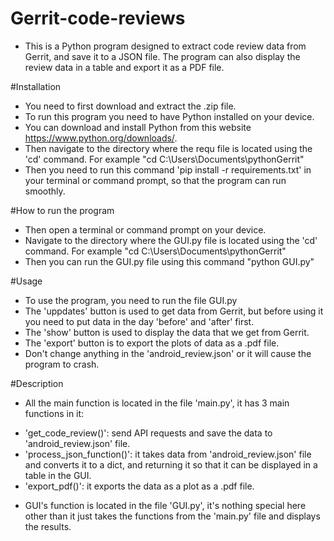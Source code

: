 # Gerrit-code-reviews
- This is a Python program designed to extract code review data from Gerrit, and save it to a JSON file. The program can also display the review data in a table and export it as a PDF file.

#Installation
- You need to first download and extract the .zip file. 
- To run this program you need to have Python installed on your device.
- You can download and install Python from this website https://www.python.org/downloads/.
- Then navigate to the directory where the requ file is located using the 'cd' command. For example "cd C:\Users\Documents\pythonGerrit"
- Then you need to run this command 'pip install -r requirements.txt' in your terminal or command prompt, so that the program can run smoothly.

#How to run the program
- Then open a terminal or command prompt on your device.
- Navigate to the directory where the GUI.py file is located using the 'cd' command. For example "cd C:\Users\Documents\pythonGerrit"
- Then you can run the GUI.py file using this command "python GUI.py"

#Usage
- To use the program, you need to run the file GUI.py
- The 'uppdates' button is used to get data from Gerrit, but before using it you need to put data in the day 'before' and 'after' first. 
- The 'show' button is used to display the data that we get from Gerrit.
- The 'export' button is to export the plots of data as a .pdf file.
- Don't change anything in the 'android_review.json' or it will cause the program to crash. 


#Description
- All the main function is located in the file 'main.py', it has 3 main functions in it: 
+ 'get_code_review()': send API requests and save the data to 'android_review.json' file.
+ 'process_json_function()': it takes data from 'android_review.json' file and converts it to a dict, and returning it so that it can be displayed in a table in the GUI.
+ 'export_pdf()': it exports the data as a plot as a .pdf file. 

- GUI's function is located in the file 'GUI.py', it's nothing special here other than it just takes the functions from the 'main.py' file and displays the results.
